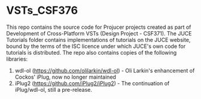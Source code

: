 # VSTs_CSF376
This repo contains the source code for Projucer projects created as part of Development of Cross-Platform VSTs (Design Project - CSF371).
The JUCE Tutorials folder contains implementations of tutorials on the JUCE website, bound by the terms of the ISC licence under which JUCE's own code for tutorials is distributed.
The repo also contains copies of the following libraries:
1. wdl-ol (https://github.com/olilarkin/wdl-ol) - Oli Larkin's enhancement of Cockos' iPlug, now no longer maintained
2. iPlug2 (https://github.com/iPlug2/iPlug2) - The continuation of iPlug/wdl-ol, still a pre-release.
